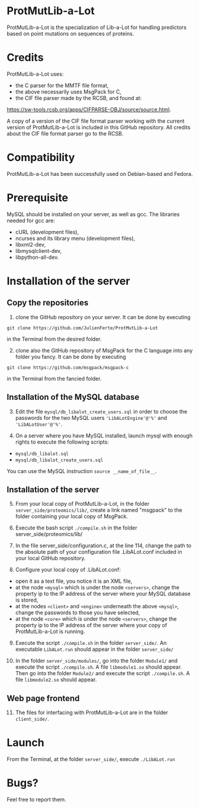 # ProtMutLib-a-Lot
ProtMutLib-a-Lot is the specialization of Lib-a-Lot for handling predictors based on point mutations on sequences of proteins.

# Credits

ProtMutLib-a-Lot uses:

- the C parser for the MMTF file format,
- the above necessarily uses MsgPack for C,
- the CIF file parser made by the RCSB, and found at:

https://sw-tools.rcsb.org/apps/CIFPARSE-OBJ/source/source.html.

A copy of a version of the CIF file format parser working with the current version of ProtMutLib-a-Lot is included in this GitHub repository. All credits about the CIF file format parser go to the RCSB.

# Compatibility

ProtMutLib-a-Lot has been successfully used on Debian-based and Fedora.

# Prerequisite

MySQL should be installed on your server, as well as gcc.
The libraries needed for gcc are:
- cURL (development files),
- ncurses and its library menu (development files),
- libxml2-dev,
- libmysqlclient-dev,
- libpython-all-dev.

# Installation of the server

## Copy the repositories

1) clone the GitHub repository on your server. It can be done by executing

`git clone https://github.com/JulienFerte/ProtMutLib-a-Lot`

in the Terminal from the desired folder.

2) clone also the GitHub repository of MsgPack for the C language into any folder you fancy. It can be done by executing

`git clone https://github.com/msgpack/msgpack-c`

in the Terminal from the fancied folder.

## Installation of the MySQL database

3) Edit the file `mysql/db_libalot_create_users.sql` in order to choose the passwords for the two MySQL users `'LibALotEngine'@'%'` and `'LibALotUser'@'%'`.

4) On a server where you have MySQL installed, launch mysql with enough rights to execute the following scripts:
- `mysql/db_libalot.sql`
- `mysql/db_libalot_create_users.sql`

You can use the MySQL instruction `source __name_of_file__`.

## Installation of the server

5) From your local copy of ProtMutLib-a-Lot, in the folder `server_side/proteomics/lib/`, create a link named "msgpack" to the folder containing your local copy of MsgPack.

6) Execute the bash script `./compile.sh` in the folder server_side/proteomics/lib/

7) In the file server_side/configuration.c, at the line 114, change the path to the absolute path of your configuration file .LibALot.conf included in your local GitHub repository.

8) Configure your local copy of .LibALot.conf:

- open it as a text file, you notice it is an XML file,
- at the node `<mysql>` which is under the node `<servers>`, change the property ip to the IP address of the server where your MySQL database is stored,
- at the nodes `<client>` and `<engine>` underneath the above `<mysql>`, change the passwords to those you have selected,
- at the node `<core>` which is under the node `<servers>`, change the property ip to the IP address of the server where your copy of ProtMutLib-a-Lot is running.

9) Execute the script `./compile.sh` in the folder `server_side/`. An executable `LibALot.run` should appear in the folder `server_side/`

10) In the folder `server_side/modules/`, go into the folder `Module1/` and execute the script `./compile.sh`. A file `libmodule1.so` should appear.
Then go into the folder `Module2/` and execute the script `./compile.sh`. A file `libmodule2.so` should appear.

## Web page frontend

11) The files for interfacing with ProtMutLib-a-Lot are in the folder `client_side/`.

# Launch

From the Terminal, at the folder `server_side/`, execute `./LibALot.run`

# Bugs?

Feel free to report them.
